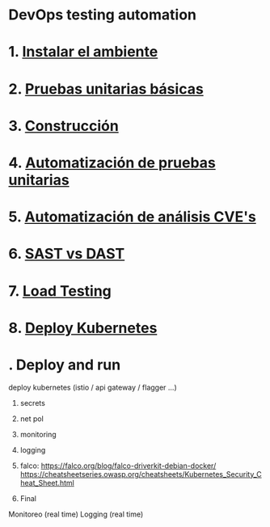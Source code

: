 # DevOps testing automation <!-- omit in toc -->

# 1. [Instalar el ambiente](./01.%20Instalar%20Ambiente.md)
# 2. [Pruebas unitarias básicas](./02.%20Pruebas%20Unitarias.md)
# 3. [Construcción](./03.%20Construccion.md)
# 4. [Automatización de pruebas unitarias](./04.%20Automatizacion%20de%20Pruebas%20Unitarias.md)
# 5. [Automatización de análisis CVE's](./05.Automatización%20de%20análisis%20CVE.md)
# 6. [SAST vs DAST](./06.%20Deployment%20DAST.md)
# 7. [Load Testing](./07.%20Load%20Testing.md)
# 8. [Deploy Kubernetes](./08.%20Deploy.md)

# . Deploy and run


deploy kubernetes (istio / api gateway / flagger ...)

1. secrets
2. net pol



3. monitoring
4. logging
5. falco: https://falco.org/blog/falco-driverkit-debian-docker/
https://cheatsheetseries.owasp.org/cheatsheets/Kubernetes_Security_Cheat_Sheet.html
1. Final




Monitoreo (real time)​
Logging (real time)​

